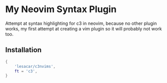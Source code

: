 # My Neovim Syntax Plugin

Attempt at syntax highlighting for c3 in neovim, because no other plugin works, my first attempt at creating a vim plugin so it will probably not work too.

## Installation

```lua
{
    'lesacar/c3nvims',
    ft = 'c3',
}
